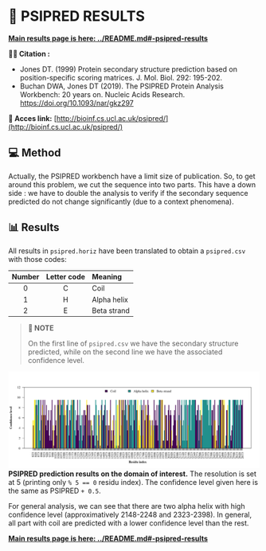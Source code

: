 # 🔮 PSIPRED RESULTS

**[Main results page is here: ../README.md#-psipred-results](../README.md#-psipred-results)**

**🕵️‍♂️ Citation :**
- Jones DT. (1999) Protein secondary structure prediction based on position-specific scoring matrices. J. Mol. Biol. 292: 195-202.
- Buchan DWA, Jones DT (2019). The PSIPRED Protein Analysis Workbench: 20 years on. Nucleic Acids Research. https://doi.org/10.1093/nar/gkz297

**🔗 Acces link:** [http://bioinf.cs.ucl.ac.uk/psipred/](http://bioinf.cs.ucl.ac.uk/psipred/)

## 💻 Method

Actually, the PSIPRED workbench have a limit size of publication. So, to get around this problem, we cut the sequence into two parts. This have a down side : we have to double the analysis to verify if the secondary sequence predicted do not change significantly (due to a context phenomena).

## 📊 Results

All results in `psipred.horiz` have been translated to obtain a `psipred.csv` with those codes:

| **Number** | **Letter code** | **Meaning** |
| :--------: | :-------------: | :---------- |
|     0      |        C        | Coil        |
|     1      |        H        | Alpha helix |
|     2      |        E        | Beta strand |

> **📝 NOTE** 
> 
> On the first line of `psipred.csv` we have the secondary structure predicted, while on the second line we have the associated confidence level.

![psipred_results](psipred.png)
 **PSIPRED prediction results on the domain of interest.** The resolution is set at 5 (printing only `% 5 == 0` residu index). The confidence level given here is the same as PSIPRED `+ 0.5`.


For general analysis, we can see that there are two alpha helix with high confidence level (approximatively 2148-2248 and 2323-2398). In general, all part with coil are predicted with a lower confidence level than the rest.

**[Main results page is here: ../README.md#-psipred-results](../README.md#-psipred-results)**
